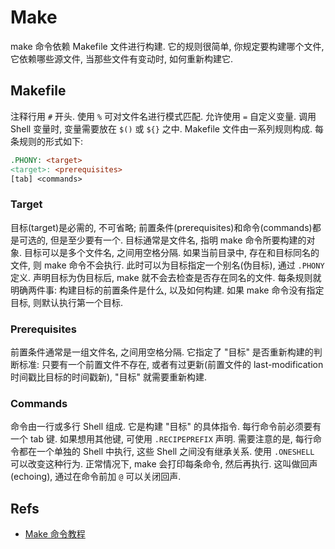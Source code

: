 # Make
make 命令依赖 Makefile 文件进行构建. 它的规则很简单, 你规定要构建哪个文件, 它依赖哪些源文件, 当那些文件有变动时, 如何重新构建它.

## Makefile
注释行用 `#` 开头.
使用 `%` 可对文件名进行模式匹配.
允许使用 `=` 自定义变量.
调用 Shell 变量时, 变量需要放在 `$()` 或 `${}` 之中.
Makefile 文件由一系列规则构成. 每条规则的形式如下:

```makefile
.PHONY: <target>
<target>: <prerequisites>
[tab] <commands>
```

### Target
目标(target)是必需的, 不可省略; 前置条件(prerequisites)和命令(commands)都是可选的, 但是至少要有一个.
目标通常是文件名, 指明 make 命令所要构建的对象. 目标可以是多个文件名, 之间用空格分隔.
如果当前目录中, 存在和目标同名的文件, 则 make 命令不会执行. 此时可以为目标指定一个别名(伪目标), 通过 `.PHONY` 定义. 声明目标为伪目标后, make 就不会去检查是否存在同名的文件.
每条规则就明确两件事: 构建目标的前置条件是什么, 以及如何构建.
如果 make 命令没有指定目标, 则默认执行第一个目标.

### Prerequisites
前置条件通常是一组文件名, 之间用空格分隔. 它指定了 "目标" 是否重新构建的判断标准: 只要有一个前置文件不存在, 或者有过更新(前置文件的 last-modification 时间戳比目标的时间戳新), "目标" 就需要重新构建.

### Commands
命令由一行或多行 Shell 组成. 它是构建 "目标" 的具体指令.
每行命令前必须要有一个 tab 键. 如果想用其他键, 可使用 `.RECIPEPREFIX` 声明.
需要注意的是, 每行命令都在一个单独的 Shell 中执行, 这些 Shell 之间没有继承关系. 使用 `.ONESHELL` 可以改变这种行为.
正常情况下, make 会打印每条命令, 然后再执行. 这叫做回声(echoing), 通过在命令前加 `@` 可以关闭回声.



## Refs
* [Make 命令教程](http://www.ruanyifeng.com/blog/2015/02/make.html)
